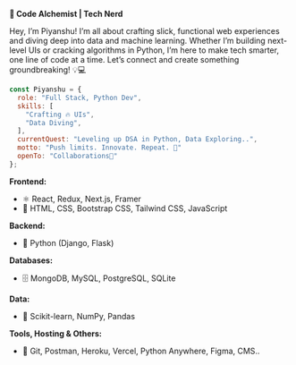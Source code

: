 **👾 Code Alchemist | Tech Nerd**

Hey, I’m Piyanshu! I’m all about crafting slick, functional web experiences and diving deep into data and machine learning. Whether I’m building next-level UIs or cracking algorithms in Python, I’m here to make tech smarter, one line of code at a time. Let’s connect and create something groundbreaking! 💡💻

```js
const Piyanshu = {
  role: "Full Stack, Python Dev",
  skills: [
    "Crafting 🔥 UIs",
    "Data Diving",
  ],
  currentQuest: "Leveling up DSA in Python, Data Exploring..",
  motto: "Push limits. Innovate. Repeat. 🚀"
  openTo: "Collaborations🤝"
};
```

**Frontend:**
- ⚛️ React, Redux, Next.js, Framer
- 🎨 HTML, CSS, Bootstrap CSS, Tailwind CSS, JavaScript

**Backend:**
- 🐍 Python (Django, Flask)

**Databases:**
- 🗄️ MongoDB, MySQL, PostgreSQL, SQLite

**Data:**
- 🤖 Scikit-learn, NumPy, Pandas

**Tools, Hosting & Others:**
- 🔧 Git, Postman, Heroku, Vercel, Python Anywhere, Figma, CMS..




